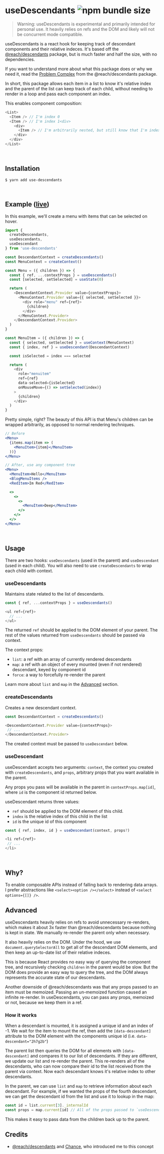 # useDescendants ![npm bundle size](https://img.shields.io/bundlephobia/minzip/use-descendants)

> Warning: useDescendants is experimental and primarily intended for personal use. It heavily relies on refs and the DOM and likely will not be concurrent mode compatible.

useDescendants is a react hook for keeping track of descendant components and their relative indeces. It's based off the [@reach/descendants](https://www.npmjs.com/package/@reach/descendants) package, but is much faster and half the size, with no dependencies.

If you want to understand more about what this package does or why we need it, read the [Problem Complex](https://www.npmjs.com/package/@reach/descendants) from the @reach/descendants package.

In short, this package allows each item in a list to know it's relative index and the parent of the list can keep track of each child, without needing to render in a loop and pass each component an index.

This enables component composition:

```js
<List>
  <Item /> // I'm index 0
  <Item /> // I'm index 1<div>
    <div>
      <Item /> // I'm arbitrarily nested, but still know that I'm index 2
    </div>
  </div>
</List>
```

<br />

## Installation

```
$ yarn add use-descendants
```

<br />

## Example ([live](https://codesandbox.io/s/use-descendants-demo-wi96j?file=/src/App.js))

In this example, we'll create a menu with items that can be selected on hover.

```js
import {
  createDescendants,
  useDescendants,
  useDescendant
} from 'use-descendants'

const DescendantContext = createDescendants()
const MenuContext = createContext()

const Menu = ({ children }) => {
  const { ref, ...contextProps } = useDescendants()
  const [selected, setSelected] = useState(0)

  return (
    <DescendantContext.Provider value={contextProps}>
      <MenuContext.Provider value={{ selected, setSelected }}>
        <div role="menu" ref={ref}>
          {children}
        </div>
      </MenuContext.Provider>
    </DescendantContext.Provider>
  )
}

const MenuItem = ({ children }) => {
  const { selected, setSelected } = useContext(MenuContext)
  const { index, ref } = useDescendant(DescendantContext)

  const isSelected = index === selected

  return (
    <div
      role="menuitem"
      ref={ref}
      data-selected={isSelected}
      onMouseMove={() => setSelected(index)}
    >
      {children}
    </div>
  )
}
```

Pretty simple, right? The beauty of this API is that Menu's children can be wrapped arbitrarily, as opposed to normal rendering techniques.

```jsx
// Before
<Menu>
  {items.map(item => (
    <MenuItem>{item}</MenuItem>
  ))}
</Menu>
```

```jsx
// After, use any component tree
<Menu>
  <MenuItem>Hello</MenuItem>
  <BlogMenuItems />
  <RedItem>Im Red</RedItem>

  <>
    <>
      <>
        <MenuItem>Deep</MenuItem>
      </>
    </>
  </>
</Menu>
```

<br />

## Usage

There are two hooks: `useDescendants` (used in the parent) and `useDescendant` (used in each child). You will also need to use `createDescendants` to wrap each child with context.

### useDescendants

Maintains state related to the list of descendants.

```js
const { ref, ...contextProps } = useDescendants()

<ul ref={ref}>
  // ...
</ul>
```

The returned `ref` should be applied to the DOM element of your parent. The rest of the values returned from `useDescendants` should be passed via context.

The context props:

- `list`: a ref with an array of currently rendered descendants
- `map`: a ref with an object of every mounted (even if not rendered) descendant, keyed by component id
- `force`: a way to forcefully re-render the parent

Learn more about `list` and `map` in the [Advanced](#advanced) section.

### createDescendants

Creates a new descendant context.

```js
const DescendantContext = createDescendants()

<DescendantContext.Provider value={contextProps}>
 // ...
</DescendantContext.Provider>
```

The created context must be passed to `useDescendant` below.

### useDescendant

useDescendant accepts two arguments: `context`, the context you created with `createDescendants`, and `props`, arbitrary props that you want available in the parent.

Any props you pass will be available in the parent in `contextProps.map[id]`, where `id` is the component id returned below.

useDescendant returns three values:

- `ref` should be applied to the DOM element of this child.
- `index` is the relative index of this child in the list
- `id` is the unique id of this component

```js
const { ref, index, id } = useDescendant(context, props?)

<li ref={ref}>
 // ...
</li>
```

<br />

## Why?

To enable composable APIs instead of falling back to rendering data arrays. I prefer abstractions like `<select><option /></select>` instead of `<select options={[]} />`.

## Advanced

useDescendants heavily relies on refs to avoid unnecessary re-renders, which makes it about 3x faster than @reach/descendants because nothing is kept in state. We manually re-render the parent only when necessary.

It also heavily relies on the DOM. Under the hood, we use `document.querySelectorAll` to get all of the descendant DOM elements, and then keep an up-to-date list of their relative indeces.

This is because React provides no easy way of querying the component tree, and recursively checking `children` in the parent would be slow. But the DOM does provide an easy way to query the tree, and the DOM always represents the accurate state of our descendants.

Another downside of @reach/descendants was that any props passed to an item must be memoized. Passing an un-memoized function caused an infinite re-render. In useDescendants, you can pass any props, memoized or not, because we keep them in a ref.

### How it works

When a descendant is mounted, it is assigned a unique id and an index of -1. We wait for the item to mount the ref, then add the `[data-descendant]` attribute to the DOM element with the components unique id (i.e. `data-descendant="2h7g2b"`)

The parent list then queries the DOM for all elements with `[data-descendant]` and compares it to our list of descendants. If they are different, we update our list and re-render the parent. This re-renders all of the descendants, who can now compare their id to the list received from the parent via context. Now each descendant knows it's relative index to other descendants.

In the parent, we can use `list` and `map` to retrieve information about each descendant. For example, if we wanted the props of the fourth descendant, we can get the descendant id from the list and use it to lookup in the map:

```js
const id = list.current[3]._internalId
const props = map.current[id] // All of the props passed to `useDescendant` by the fourth descendant
```

This makes it easy to pass data from the children back up to the parent.

## Credits

- [@reach/descendants](https://www.npmjs.com/package/@reach/descendants) and [Chance](https://twitter.com/chancethedev), who introduced me to this concept
